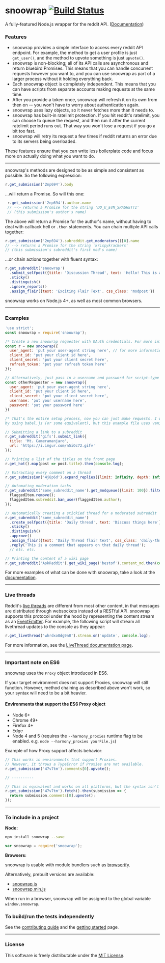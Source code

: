 # snoowrap [![Build Status](https://travis-ci.org/not-an-aardvark/snoowrap.svg?branch=v1.5.0)](https://travis-ci.org/not-an-aardvark/snoowrap)

A fully-featured Node.js wrapper for the reddit API. ([Documentation](https://not-an-aardvark.github.io/snoowrap))

### Features

* snoowrap provides a simple interface to access every reddit API endpoint. For example, the method to get a user profile is just `get_user()`, and the method to upvote something is just `upvote()`.
* snoowrap is non-blocking; all of its API calls are asynchronous and return bluebird Promises. This means that you can handle concurrent requests however you want to, and you can use snoowrap as part of a larger process without it holding everything back.
* Each snoowrap object is completely independent. This means that you can have scripts from separate accounts making requests at the same time.
* After you provide a token once, snoowrap will refresh it on its own from then on -- you won't have to worry about authentication again.
* snoowrap uses lazy objects, so it never fetches more than it needs to.
* snoowrap has built-in ratelimit protection. If you hit reddit's ratelimit, you can choose to queue the request, and then run it after the current ratelimit period runs out. That way you won't lose a request if you go a bit too fast.
* snoowrap will retry its request a few times if reddit returns an error due to its servers being overloaded.

These features ensure that you can write less boilerplate code and focus more on actually doing what you want to do.

---

snoowrap's methods are designed to be as simple and consistent as possible. So the following expression:

```js
r.get_submission('2np694').body
```
...will return a Promise. So will this one:
```js
 r.get_submission('2np694').author.name
 // --> returns a Promise for the string 'DO_U_EVN_SPAGHETTI'
 // (this submission's author's name)
 ```
The above will return a Promise for the author's name, without having to deal with callback hell or `.then` statements. You can chain multiple API calls together:

```js
r.get_submission('2np694').subreddit.get_moderators()[0].name
// --> returns a Promise for the string 'krispykrackers'
// (this submission's subreddit's first mod's name)
```
...or chain actions together with fluent syntax:

```js
r.get_subreddit('snoowrap')
  .submit_selfpost({title: 'Discussion Thread', text: 'Hello! This is a thread'})
  .sticky()
  .distinguish()
  .ignore_reports()
  .assign_flair({text: 'Exciting Flair Text', css_class: 'modpost'})
```

snoowrap works on Node.js 4+, as well as most common browsers.

---

### Examples

```js
'use strict';
const snoowrap = require('snoowrap');

/* Create a new snoowrap requester with OAuth credentials. For more information on how to get valid credentials, see here: https://github.com/not-an-aardvark/reddit-oauth-helper */
const r = new snoowrap({
  user_agent: 'put your user-agent string here', // for more information, see: https://github.com/reddit/reddit/wiki/API
  client_id: 'put your client id here',
  client_secret: 'put your client secret here',
  refresh_token: 'put your refresh token here'
});

// Alternatively, just pass in a username and password for script-type apps.
const otherRequester = new snoowrap({
  user_agent: 'put your user-agent string here',
  client_id: 'put your client id here',
  client_secret: 'put your client secret here',
  username: 'put your username here',
  password: 'put your password here'
})

/* That's the entire setup process, now you can just make requests. I would recommend including async functions in your project
by using babel.js (or some equivalent), but this example file uses vanilla Promises for simplicity. */

// Submitting a link to a subreddit
r.get_subreddit('gifs').submit_link({
  title: 'Mt. Cameramanjaro',
  url: 'https://i.imgur.com/n5iOc72.gifv'
});

// Printing a list of the titles on the front page
r.get_hot().map(post => post.title).then(console.log);

// Extracting every comment on a thread
r.get_submission('4j8p6d').expand_replies({limit: Infinity, depth: Infinity}).then(console.log)

// Automating moderation tasks
r.get_subreddit('some_subreddit_name').get_modqueue({limit: 100}).filter(/some-removal-condition/.test).forEach(flaggedItem => {
  flaggedItem.remove();
  flaggedItem.subreddit.ban_user(flaggedItem.author);
});

// Automatically creating a stickied thread for a moderated subreddit
r.get_subreddit('some_subreddit_name')
  .create_selfpost({title: 'Daily thread', text: 'Discuss things here'})
  .sticky()
  .distinguish()
  .approve()
  .assign_flair({text: 'Daily Thread flair text', css_class: 'daily-thread'})
  .reply('This is a comment that appears on that daily thread');
  // etc. etc.

// Printing the content of a wiki page
r.get_subreddit('AskReddit').get_wiki_page('bestof').content_md.then(console.log);

```

For more examples of what can be done with snoowrap, take a look at the [documentation](https://not-an-aardvark.github.io/snoowrap).

---

### Live threads

Reddit's [live threads](https://www.reddit.com/r/live/wiki/index) are different from most other content, in that messages are distributed through websockets instead of a RESTful API. snoowrap supports this protocol under the hood by representing the content stream as an [EventEmitter](https://nodejs.org/api/events.html#events_class_eventemitter). For example, the following script will stream all livethread updates to the console as they appear:

```js
r.get_livethread('whrdxo8dg9n0').stream.on('update', console.log);
```

For more information, see the [LiveThread documentation page](https://not-an-aardvark.github.io/snoowrap/LiveThread.html).

---

### Important note on ES6

snoowrap uses the `Proxy` object introduced in ES6.

If your target environment does not support Proxies, snoowrap will still function. However, method chaining as described above won't work, so your syntax will need to be a bit heavier.

#### Environments that support the ES6 Proxy object

* Node 6+
* Chrome 49+
* Firefox 4+
* Edge
* Node 4 and 5 (requires the `--harmony_proxies` runtime flag to be enabled. e.g. `node --harmony_proxies yourFile.js`)

Example of how Proxy support affects behavior:

```js
// This works in environments that support Proxies.
// However, it throws a TypeError if Proxies are not available.
r.get_submission('47v7tm').comments[0].upvote();

// ----------

// This is equivalent and works on all platforms, but the syntax isn't as nice.
r.get_submission('47v7tm').fetch().then(submission => {
  return submission.comments[0].upvote();
});

```

---

### To include in a project

**Node:**

```bash
npm install snoowrap --save
```
```js
var snoowrap = require('snoowrap');
```

**Browsers:**

snoowrap is usable with module bundlers such as [browserify](http://browserify.org/).

Alternatively, prebuilt versions are available:

* [snoowrap.js](https://not-an-aardvark.github.io/snoowrap/snoowrap.js)
* [snoowrap.min.js](https://not-an-aardvark.github.io/snoowrap/snoowrap.min.js)

When run in a browser, snoowrap will be assigned to the global variable `window.snoowrap`.

### To build/run the tests independently
See the [contributing guide](https://github.com/not-an-aardvark/snoowrap/blob/master/CONTRIBUTING.md) and the [getting started](https://github.com/not-an-aardvark/snoowrap/blob/master/src/README.md) page.

---

### License

This software is freely distributable under the [MIT License](https://github.com/not-an-aardvark/snoowrap/blob/master/LICENSE.md).
